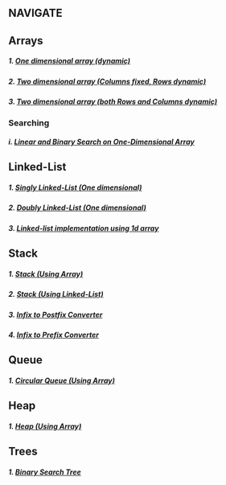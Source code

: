 
## NAVIGATE
## Arrays

##### 1. [One dimensional array *(dynamic)*](dynamic_one_dimensional_array.c)
##### 2. [Two dimensional array *(Columns fixed, Rows dynamic)*](dynamic_2d_array_with_column_fixed.c)
##### 3. [Two dimensional array *(both Rows and Columns dynamic)*](complete_dynamic_2d_array.c)

### Searching
##### i. [Linear and Binary Search *on One-Dimensional Array*](linear_and_binary_search_on_dynamic_1d_array.c)



## Linked-List

##### 1. [Singly Linked-List *(One dimensional)*](singly_linked_list.c)
##### 2. [Doubly Linked-List *(One dimensional)*](doubly_linked_list.c)
##### 3. [Linked-list implementation using 1d array](array_using_linked_list.c)

## Stack

##### 1. [Stack *(Using Array)*](stack_using_array.c)
##### 2. [Stack *(Using Linked-List)*](stack_using_linked_list.c)
##### 3. [Infix to Postfix Converter](infixToPostfix.c)
##### 4. [Infix to Prefix Converter](infixToPrefix.c)

## Queue

##### 1. [Circular Queue *(Using Array)*](circularQueue.c)

## Heap

##### 1. [Heap *(Using Array)*](heapUsingArray.c)

## Trees

##### 1. [Binary Search Tree](binarySearchTree.c)
